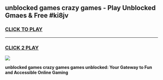
## unblocked games crazy games - Play Unblocked Gmaes & Free #ki8jv
<h3>
<a href="https://news.freeplayer.one?title=unblocked_games_crazy_games&ref=24F">CLICK TO PLAY</a></h3>
<hr>

<h3>
<a href="https://news.freeplayer.one?title=unblocked_games_crazy_games&ref=24F">CLICK 2 PLAY</a>
  
</h3>

<a href="https://news.freeplayer.one?title=unblocked_games_crazy_games&ref=24F/"><img src="https://clearcache.store/games.png"></a>


**unblocked games crazy games games unblocked: Your Gateway to Fun and Accessible Online Gaming**
